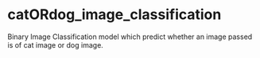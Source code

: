 # catORdog_image_classification
Binary Image Classification model which predict whether an image passed is of cat image or dog image.
